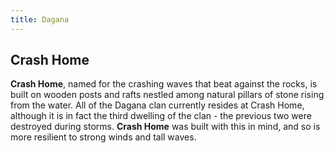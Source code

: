 ```yaml
---
title: Dagana
---
```


## Crash Home

**Crash Home**, named for the crashing waves that beat against the rocks, is built on wooden posts and rafts nestled among natural pillars of stone rising from the water. All of the Dagana clan currently resides at Crash Home, although it is in fact the third dwelling of the clan - the previous two were destroyed during storms. **Crash Home** was built with this in mind, and so is more resilient to strong winds and tall waves.
